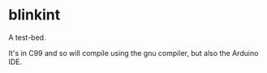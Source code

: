 blinkint
=========

A test-bed.

It's in C99 and so will compile using the gnu compiler, but also the
Arduino IDE.

